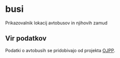 # busi
Prikazovalnik lokacij avtobusov in njihovih zamud


## Vir podatkov
Podatki o avtobusih se pridobivajo od projekta [OJPP](https://ojpp.si).
